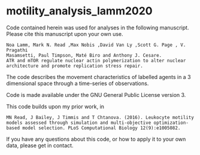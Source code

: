 # motility_analysis_lamm2020

Code contained herein was used for analyses in the following manuscript.
Please cite this manuscript upon your own use.

```
Noa Lamm, Mark N. Read ,Max Nobis ,David Van Ly ,Scott G. Page , V. Pragathi
Masamsetti, Paul Timpson, Maté Biro and Anthony J. Cesare.
ATR and mTOR regulate nuclear actin polymerization to alter nuclear architecture and promote replication stress repair.
```

The code describes the movement characteristics of labelled agents in a 3 dimensional space through a time-series of observations.

Code is made available under the GNU General Public License version 3.

This code builds upon my prior work, in
```
MN Read, J Bailey, J Timmis and T Chtanova. (2016). Leukocyte motility models assessed through simulation and multi-objective optimization-based model selection. PLoS Computational Biology 12(9):e1005082.
```

If you have any questions about this code, or how to apply it to your own data, please get in contact.
